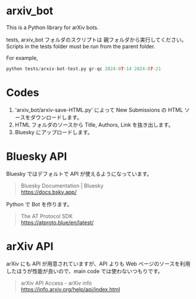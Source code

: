 # arxiv_bot

This is a Python library for arXiv bots.

tests, arxiv_bot フォルダのスクリプトは 親フォルダから実行してください。  
Scripts in the tests folder must be run from the parent folder.

For example, 
```python
python tests/arxiv-bot-test.py gr-qc 2024-07-14 2024-07-21
```

# Codes

1. 'arxiv_bot/arxiv-save-HTML.py' によって New Submissions の HTML ソースをダウンロードします。
2. HTML フォルダのソースから Title, Authors, Link を抜き出します。
3. Bluesky にアップロードします。


# Bluesky API

Bluesky ではデフォルトで API が使えるようになっています。

> Bluesky Documentation | Bluesky   
> https://docs.bsky.app/ 

Python で Bot を作ります。

> The AT Protocol SDK   
> https://atproto.blue/en/latest/ 

# arXiv API

arXiv にも API が用意されていますが、API よりも Web ページのソースを利用したほうが性能が良いので、main code では使わないつもりです。

> arXiv API Access - arXiv info  
> https://info.arxiv.org/help/api/index.html 


